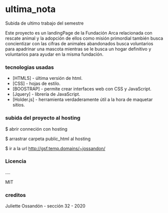 # ultima_nota
Subida de ultimo trabajo del semestre

Este proyecto es un landingPage de la Fundación Arca
relacionada con rescate animal y la adopción de ellos como misión primordial
también busca concientizar con las cifras de animales abandonados
busca voluntarios para apadrinar una mascota mientras se le busca un hogar definitivo
y voluntarios para ayudar en la misma fundación.

### tecnologias usadas

* [HTML5] - última versión de html.
* [CSS] - hojas de estilo.
* [BOOSTRAP] - permite crear interfaces web con CSS y JavaScript.
* [Jquery] - librería de JavaScript.
* [Holder.js] - herramienta verdaderamente útil a la hora de maquetar sitios.


### subida del proyecto al hosting 

$ abrir conneción con hosting

$ arrastrar carpeta public_html al hosting

$ ir a la url http://gsf.temp.domains/~jossandon/

### Licencia
.... 

MIT

### creditos

Juliette Ossandón - sección 32 - 2020
